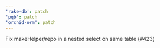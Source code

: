 ```yaml
---
'rake-db': patch
'pqb': patch
'orchid-orm': patch
---
```


Fix makeHelper/repo in a nested select on same table (#423)
